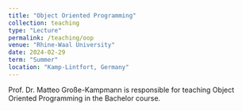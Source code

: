 ```yaml
---
title: "Object Oriented Programming"
collection: teaching
type: "Lecture"
permalink: /teaching/oop
venue: "Rhine-Waal University"
date: 2024-02-29
term: "Summer"
location: "Kamp-Lintfort, Germany"
---
```


Prof. Dr. Matteo Große-Kampmann is responsible for teaching Object Oriented Programming in the Bachelor course.
